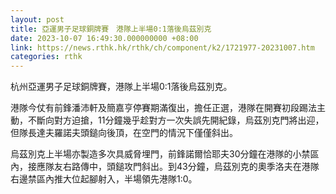 ```yaml
---
layout: post
title: 亞運男子足球銅牌賽　港隊上半場0:1落後烏茲別克
date: 2023-10-07 16:49:30.000000000 +08:00
link: https://news.rthk.hk/rthk/ch/component/k2/1721977-20231007.htm
categories: rthk
---
```


杭州亞運男子足球銅牌賽，港隊上半場0:1落後烏茲別克。

港隊今仗有前鋒潘沛軒及簡嘉亨停賽期滿復出，擔任正選，港隊在開賽初段踢法主動，不斷向對方迫搶，11分鐘幾乎趁對方一次失誤先開紀錄，烏茲別克門將出迎，但隊長達夫羅諾夫頭鎚向後頂，在空門的情況下僅僅斜出。

烏茲別克上半場亦製造多次具威脅埋門，前鋒諾爾恰耶夫30分鐘在港隊的小禁區內，接應隊友右路傳中，頭鎚攻門斜出。到43分鐘，烏茲別克的奧季洛夫在港隊右邊禁區內推大位起腳射入，半場領先港隊1:0。
